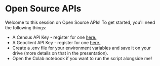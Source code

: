 # Open Source APIs

Welcome to this session on Open Source APIs!  To get started, you'll need the following things:

* A Census API Key - register for one [here.](https://api.census.gov/data/key_signup.html)
* A Geoclient API Key - register for one [here.](https://api-portal.nyc.gov/signup)
* Create a .env file for your environment variables and save it on your drive (more details on that in the presentation).
* Open the Colab notebook if you want to run the script alongside me!
